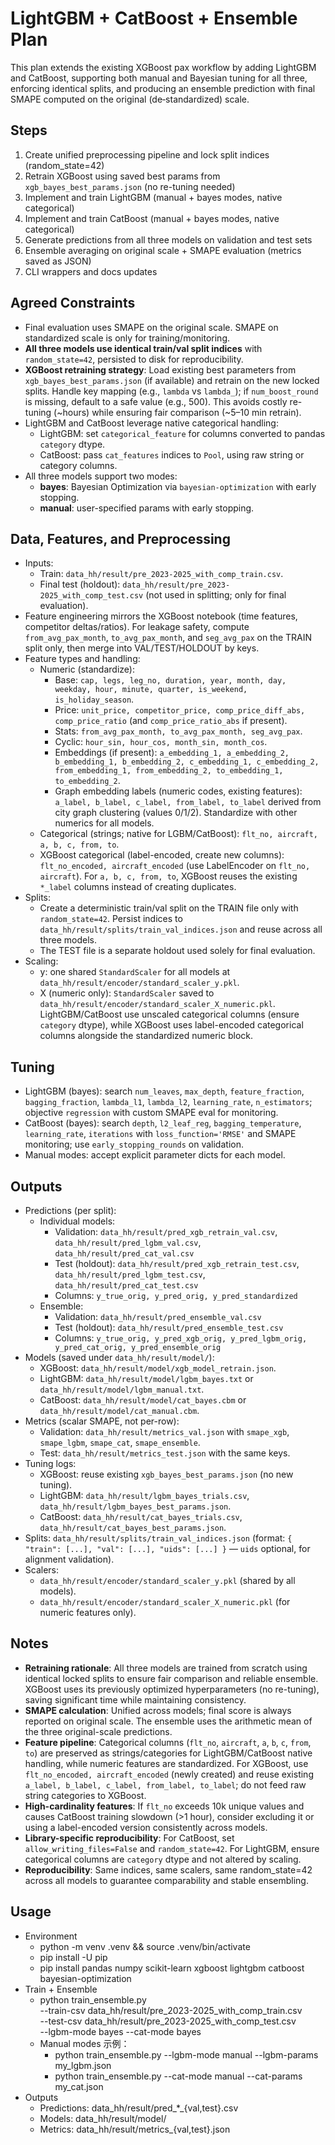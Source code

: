 # LightGBM + CatBoost + Ensemble Plan

This plan extends the existing XGBoost pax workflow by adding LightGBM and CatBoost, supporting both manual and Bayesian tuning for all three, enforcing identical splits, and producing an ensemble prediction with final SMAPE computed on the original (de‑standardized) scale.

## Steps
1. Create unified preprocessing pipeline and lock split indices (random_state=42)
2. Retrain XGBoost using saved best params from `xgb_bayes_best_params.json` (no re-tuning needed)
3. Implement and train LightGBM (manual + bayes modes, native categorical)
4. Implement and train CatBoost (manual + bayes modes, native categorical)
5. Generate predictions from all three models on validation and test sets
6. Ensemble averaging on original scale + SMAPE evaluation (metrics saved as JSON)
7. CLI wrappers and docs updates

## Agreed Constraints
- Final evaluation uses SMAPE on the original scale. SMAPE on standardized scale is only for training/monitoring.
- **All three models use identical train/val split indices** with `random_state=42`, persisted to disk for reproducibility.
- **XGBoost retraining strategy**: Load existing best parameters from `xgb_bayes_best_params.json` (if available) and retrain on the new locked splits. Handle key mapping (e.g., `lambda` vs `lambda_`); if `num_boost_round` is missing, default to a safe value (e.g., 500). This avoids costly re-tuning (~hours) while ensuring fair comparison (~5–10 min retrain).
- LightGBM and CatBoost leverage native categorical handling:
  - LightGBM: set `categorical_feature` for columns converted to pandas `category` dtype.
  - CatBoost: pass `cat_features` indices to `Pool`, using raw string or category columns.
- All three models support two modes:
  - **bayes**: Bayesian Optimization via `bayesian-optimization` with early stopping.
  - **manual**: user-specified params with early stopping.

## Data, Features, and Preprocessing
- Inputs:
  - Train: `data_hh/result/pre_2023-2025_with_comp_train.csv`.
  - Final test (holdout): `data_hh/result/pre_2023-2025_with_comp_test.csv` (not used in splitting; only for final evaluation).
- Feature engineering mirrors the XGBoost notebook (time features, competitor deltas/ratios). For leakage safety, compute `from_avg_pax_month`, `to_avg_pax_month`, and `seg_avg_pax` on the TRAIN split only, then merge into VAL/TEST/HOLDOUT by keys.
- Feature types and handling:
  - Numeric (standardize):
    - Base: `cap, legs, leg_no, duration, year, month, day, weekday, hour, minute, quarter, is_weekend, is_holiday_season`.
    - Price: `unit_price, competitor_price, comp_price_diff_abs, comp_price_ratio` (and `comp_price_ratio_abs` if present).
    - Stats: `from_avg_pax_month, to_avg_pax_month, seg_avg_pax`.
    - Cyclic: `hour_sin, hour_cos, month_sin, month_cos`.
    - Embeddings (if present): `a_embedding_1, a_embedding_2, b_embedding_1, b_embedding_2, c_embedding_1, c_embedding_2, from_embedding_1, from_embedding_2, to_embedding_1, to_embedding_2`.
    - Graph embedding labels (numeric codes, existing features): `a_label, b_label, c_label, from_label, to_label` derived from city graph clustering (values 0/1/2). Standardize with other numerics for all models.
  - Categorical (strings; native for LGBM/CatBoost): `flt_no, aircraft, a, b, c, from, to`.
  - XGBoost categorical (label-encoded, create new columns): `flt_no_encoded, aircraft_encoded` (use LabelEncoder on `flt_no, aircraft`). For `a, b, c, from, to`, XGBoost reuses the existing `*_label` columns instead of creating duplicates.
- Splits:
  - Create a deterministic train/val split on the TRAIN file only with `random_state=42`. Persist indices to `data_hh/result/splits/train_val_indices.json` and reuse across all three models.
  - The TEST file is a separate holdout used solely for final evaluation.
- Scaling:
  - y: one shared `StandardScaler` for all models at `data_hh/result/encoder/standard_scaler_y.pkl`.
  - X (numeric only): `StandardScaler` saved to `data_hh/result/encoder/standard_scaler_X_numeric.pkl`. LightGBM/CatBoost use unscaled categorical columns (ensure `category` dtype), while XGBoost uses label-encoded categorical columns alongside the standardized numeric block.

## Tuning
- LightGBM (bayes): search `num_leaves`, `max_depth`, `feature_fraction`, `bagging_fraction`, `lambda_l1`, `lambda_l2`, `learning_rate`, `n_estimators`; objective `regression` with custom SMAPE eval for monitoring.
- CatBoost (bayes): search `depth`, `l2_leaf_reg`, `bagging_temperature`, `learning_rate`, `iterations` with `loss_function='RMSE'` and SMAPE monitoring; use `early_stopping_rounds` on validation.
- Manual modes: accept explicit parameter dicts for each model.

## Outputs
- Predictions (per split):
  - Individual models:
    * Validation: `data_hh/result/pred_xgb_retrain_val.csv`, `data_hh/result/pred_lgbm_val.csv`, `data_hh/result/pred_cat_val.csv`
    * Test (holdout): `data_hh/result/pred_xgb_retrain_test.csv`, `data_hh/result/pred_lgbm_test.csv`, `data_hh/result/pred_cat_test.csv`
    * Columns: `y_true_orig, y_pred_orig, y_pred_standardized`
  - Ensemble:
    * Validation: `data_hh/result/pred_ensemble_val.csv`
    * Test (holdout): `data_hh/result/pred_ensemble_test.csv`
    * Columns: `y_true_orig, y_pred_xgb_orig, y_pred_lgbm_orig, y_pred_cat_orig, y_pred_ensemble_orig`
- Models (saved under `data_hh/result/model/`):
  - XGBoost: `data_hh/result/model/xgb_model_retrain.json`.
  - LightGBM: `data_hh/result/model/lgbm_bayes.txt` or `data_hh/result/model/lgbm_manual.txt`.
  - CatBoost: `data_hh/result/model/cat_bayes.cbm` or `data_hh/result/model/cat_manual.cbm`.
- Metrics (scalar SMAPE, not per-row):
  - Validation: `data_hh/result/metrics_val.json` with `smape_xgb`, `smape_lgbm`, `smape_cat`, `smape_ensemble`.
  - Test: `data_hh/result/metrics_test.json` with the same keys.
- Tuning logs:
  - XGBoost: reuse existing `xgb_bayes_best_params.json` (no new tuning).
  - LightGBM: `data_hh/result/lgbm_bayes_trials.csv`, `data_hh/result/lgbm_bayes_best_params.json`.
  - CatBoost: `data_hh/result/cat_bayes_trials.csv`, `data_hh/result/cat_bayes_best_params.json`.
- Splits: `data_hh/result/splits/train_val_indices.json` (format: `{ "train": [...], "val": [...], "uids": [...] }` — `uids` optional, for alignment validation).
- Scalers: 
  - `data_hh/result/encoder/standard_scaler_y.pkl` (shared by all models).
  - `data_hh/result/encoder/standard_scaler_X_numeric.pkl` (for numeric features only).

## Notes
- **Retraining rationale**: All three models are trained from scratch using identical locked splits to ensure fair comparison and reliable ensemble. XGBoost uses its previously optimized hyperparameters (no re-tuning), saving significant time while maintaining consistency.
- **SMAPE calculation**: Unified across models; final score is always reported on original scale. The ensemble uses the arithmetic mean of the three original-scale predictions.
- **Feature pipeline**: Categorical columns (`flt_no`, `aircraft`, `a`, `b`, `c`, `from`, `to`) are preserved as strings/categories for LightGBM/CatBoost native handling, while numeric features are standardized. For XGBoost, use `flt_no_encoded, aircraft_encoded` (newly created) and reuse existing `a_label, b_label, c_label, from_label, to_label`; do not feed raw string categories to XGBoost.
- **High-cardinality features**: If `flt_no` exceeds 10k unique values and causes CatBoost training slowdown (>1 hour), consider excluding it or using a label-encoded version consistently across models.
- **Library-specific reproducibility**: For CatBoost, set `allow_writing_files=False` and `random_state=42`. For LightGBM, ensure categorical columns are `category` dtype and not altered by scaling.
- **Reproducibility**: Same indices, same scalers, same random_state=42 across all models to guarantee comparability and stable ensembling.

## Usage
- Environment
  - python -m venv .venv && source .venv/bin/activate
  - pip install -U pip
  - pip install pandas numpy scikit-learn xgboost lightgbm catboost bayesian-optimization
- Train + Ensemble
  - python train_ensemble.py \
    --train-csv data_hh/result/pre_2023-2025_with_comp_train.csv \
    --test-csv  data_hh/result/pre_2023-2025_with_comp_test.csv \
    --lgbm-mode bayes --cat-mode bayes
  - Manual modes 示例：
    - python train_ensemble.py --lgbm-mode manual --lgbm-params my_lgbm.json
    - python train_ensemble.py --cat-mode manual --cat-params my_cat.json
- Outputs
  - Predictions: data_hh/result/pred_*_{val,test}.csv
  - Models: data_hh/result/model/
  - Metrics: data_hh/result/metrics_{val,test}.json
